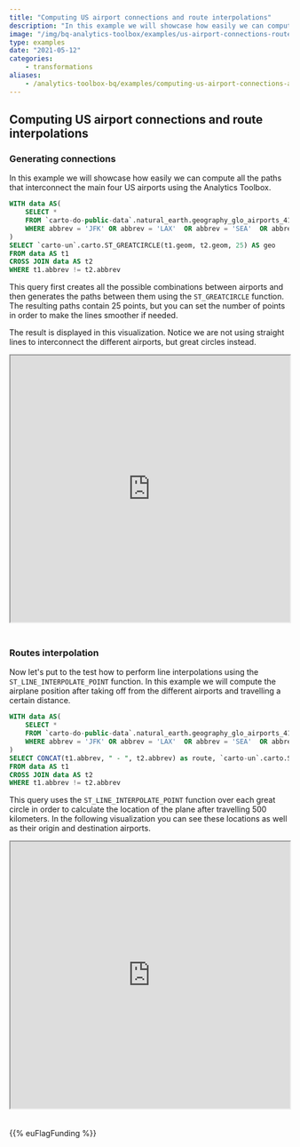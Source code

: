 ```yaml
---
title: "Computing US airport connections and route interpolations"
description: "In this example we will showcase how easily we can compute all the paths that interconnect the main four US airports using the Analytics Toolbox."
image: "/img/bq-analytics-toolbox/examples/us-airport-connections-route-interpolations.png"
type: examples
date: "2021-05-12"
categories:
    - transformations
aliases:
    - /analytics-toolbox-bq/examples/computing-us-airport-connections-and-route-interpolations/
---
```

## Computing US airport connections and route interpolations

### Generating connections

In this example we will showcase how easily we can compute all the paths that interconnect the main four US airports using the Analytics Toolbox.

```sql
WITH data AS(
    SELECT *
    FROM `carto-do-public-data`.natural_earth.geography_glo_airports_410 
	WHERE abbrev = 'JFK' OR abbrev = 'LAX'  OR abbrev = 'SEA'  OR abbrev = 'MIA'
)
SELECT `carto-un`.carto.ST_GREATCIRCLE(t1.geom, t2.geom, 25) AS geo
FROM data AS t1
CROSS JOIN data AS t2
WHERE t1.abbrev != t2.abbrev
```

This query first creates all the possible combinations between airports and then generates the paths between them using the `ST_GREATCIRCLE` function. The resulting paths contain 25 points, but you can set the number of points in order to make the lines smoother if needed.

The result is displayed in this visualization. Notice we are not using straight lines to interconnect the different airports, but great circles instead.

<iframe height=480px width=100% style='margin-bottom:20px' src="https://public.carto.com/builder/f54fe4b8-fee3-4e2d-a9d1-4f8a632eba71" title="US airports connections."></iframe> 


### Routes interpolation

Now let's put to the test how to perform line interpolations using the `ST_LINE_INTERPOLATE_POINT` function. In this example we will compute the airplane position after taking off from the different airports and travelling a certain distance.

```sql
WITH data AS(
    SELECT *
    FROM `carto-do-public-data`.natural_earth.geography_glo_airports_410 
	WHERE abbrev = 'JFK' OR abbrev = 'LAX'  OR abbrev = 'SEA'  OR abbrev = 'MIA'
)
SELECT CONCAT(t1.abbrev, " - ", t2.abbrev) as route, `carto-un`.carto.ST_LINE_INTERPOLATE_POINT(`carto-un`.carto.ST_GREATCIRCLE(t1.geom, t2.geom, 25), 500,'kilometers') AS geo
FROM data AS t1
CROSS JOIN data AS t2
WHERE t1.abbrev != t2.abbrev
```

This query uses the `ST_LINE_INTERPOLATE_POINT` function over each great circle in order to calculate the location of the plane after travelling 500 kilometers. In the following visualization you can see these locations as well as their origin and destination airports.

<iframe height=480px width=100% style='margin-bottom:20px' src="https://public.carto.com/builder/b5c490e8-81ec-4c6f-ad67-864509d734d6" title="US airports routes interpolation."></iframe>

{{% euFlagFunding %}}

